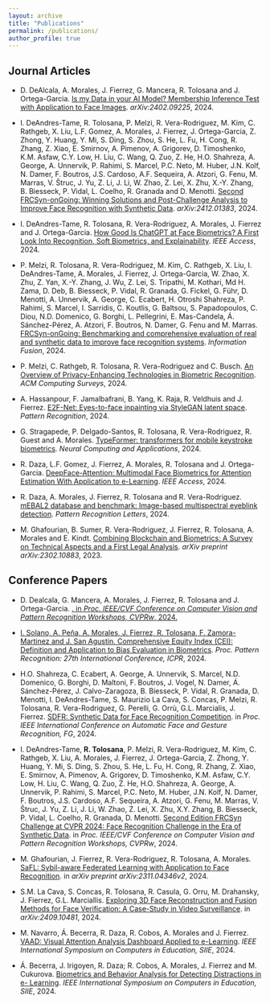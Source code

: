 ```yaml
---
layout: archive
title: "Publications"
permalink: /publications/
author_profile: true
---
```


Journal Articles
-----

- D. DeAlcala, A. Morales, J. Fierrez, G. Mancera, R. Tolosana and J. Ortega-Garcia. <a href="https://arxiv.org/abs/2402.09225" target="_blank">Is my Data in your AI Model? Membership Inference Test with Application to Face Images</a>. *arXiv:2402.09225*, 2024.

- I. DeAndres-Tame, R. Tolosana, P. Melzi, R. Vera-Rodriguez, M. Kim, C. Rathgeb, X. Liu, L.F. Gomez, A. Morales, J. Fierrez, J. Ortega-Garcia, Z. Zhong, Y. Huang, Y. Mi, S. Ding, S. Zhou, S. He, L. Fu, H. Cong, R. Zhang, Z. Xiao, E. Smirnov, A. Pimenov, A. Grigorev, D. Timoshenko, K.M. Asfaw, C.Y. Low, H. Liu, C. Wang, Q. Zuo, Z. He, H.O. Shahreza, A. George, A. Unnervik, P. Rahimi, S. Marcel, P.C. Neto, M. Huber, J.N. Kolf, N. Damer, F. Boutros, J.S. Cardoso, A.F. Sequeira, A. Atzori, G. Fenu, M. Marras, V. Štruc, J. Yu, Z. Li, J. Li, W. Zhao, Z. Lei, X. Zhu, X.-Y. Zhang, B. Biesseck, P. Vidal, L. Coelho, R. Granada and D. Menotti. <a href="https://arxiv.org/abs/2412.01383" target="_blank">Second FRCSyn-onGoing: Winning Solutions and Post-Challenge Analysis to Improve Face Recognition with Synthetic Data</a>. *arXiv:2412.01383*, 2024.

- I. DeAndres-Tame, R. Tolosana, R. Vera-Rodriguez, A. Morales, J. Fierrez and J. Ortega-Garcia. <a href="https://ieeexplore.ieee.org/abstract/document/10445251" target="_blank">How Good Is ChatGPT at Face Biometrics? A First Look Into Recognition, Soft Biometrics, and Explainability</a>. *IEEE Access*, 2024.

- P. Melzi, R. Tolosana, R. Vera-Rodriguez, M. Kim, C. Rathgeb, X. Liu, I. DeAndres-Tame, A. Morales, J. Fierrez, J. Ortega-Garcia, W. Zhao, X. Zhu, Z. Yan, X.-Y. Zhang, J. Wu, Z. Lei, S. Tripathi, M. Kothari, Md H. Zama, D. Deb, B. Biesseck, P. Vidal, R. Granada, G. Fickel, G. Führ, D. Menotti, A. Unnervik, A. George, C. Ecabert, H. Otroshi Shahreza, P. Rahimi, S. Marcel, I. Sarridis, C. Koutlis, G. Baltsou, S. Papadopoulos, C. Diou, N.D. Domenico, G. Borghi, L. Pellegrini, E. Mas-Candela, Á. Sánchez-Pérez, A. Atzori, F. Boutros, N. Damer, G. Fenu and M. Marras. <a href="https://www.sciencedirect.com/science/article/pii/S1566253524001003" target="_blank">FRCSyn-onGoing: Benchmarking and comprehensive evaluation of real and synthetic data to improve face recognition systems</a>. *Information Fusion*, 2024.

- P. Melzi, C. Rathgeb, R. Tolosana, R. Vera-Rodriguez and C. Busch. <a href="https://dl.acm.org/doi/full/10.1145/3664596" target="_blank">An Overview of Privacy-Enhancing Technologies in Biometric Recognition</a>. *ACM Computing Surveys*, 2024.

- A. Hassanpour, F. Jamalbafrani, B. Yang, K. Raja, R. Veldhuis and J. Fierrez. <a href="https://www.sciencedirect.com/science/article/pii/S0031320324001936" target="_blank">E2F-Net: Eyes-to-face inpainting via StyleGAN latent space</a>. *Pattern Recognition*, 2024.

- G. Stragapede, P. Delgado-Santos, R. Tolosana, R. Vera-Rodriguez, R. Guest and A. Morales. <a href="https://link.springer.com/article/10.1007/s00521-024-10140-2" target="_blank">TypeFormer: transformers for mobile keystroke biometrics</a>. *Neural Computing and Applications*, 2024.

- R. Daza, L.F. Gomez, J. Fierrez, A. Morales, R. Tolosana and J. Ortega-Garcia. <a href="https://ieeexplore.ieee.org/document/10633208" target="_blank">DeepFace-Attention: Multimodal Face Biometrics for Attention Estimation With Application to e-Learning</a>. *IEEE Access*, 2024.

- R. Daza, A. Morales, J. Fierrez, R. Tolosana and R. Vera-Rodriguez. <a href="https://www.sciencedirect.com/science/article/pii/S0167865524001120" target="_blank">mEBAL2 database and benchmark: Image-based multispectral eyeblink detection</a>. *Pattern Recognition Letters*, 2024.

- M. Ghafourian, B. Sumer, R. Vera-Rodriguez, J. Fierrez, R. Tolosana, A. Morales and E. Kindt. <a href="https://arxiv.org/abs/2302.10883" target="_blank">Combining Blockchain and Biometrics: A Survey on Technical Aspects and a First Legal Analysis</a>. *arXiv preprint arXiv:2302.10883*, 2023.

Conference Papers
-----

- D. Dealcala, G. Mancera, A. Morales, J. Fierrez, R. Tolosana and J. Ortega-Garcia. <a href="https://openaccess.thecvf.com/content/CVPR2024W/SAIAD/html/Dealcala_A_Comprehensive_Analysis_of_Factors_Impacting_Membership_Inference_CVPRW_2024_paper.html" target="_blank">. in *Proc. IEEE/CVF Conference on Computer Vision and Pattern Recognition Workshops, CVPRw*, 2024.

- I. Solano, A. Peña, A. Morales, J. Fierrez, R. Tolosana, F. Zamora-Martinez and J. San Agustin. <a href="https://dl.acm.org/doi/10.1007/978-3-031-78341-8_8" target="_blank">Comprehensive Equity Index (CEI): Definition and Application to Bias Evaluation in Biometrics</a>. *Proc. Pattern Recognition: 27th International Conference, ICPR*, 2024.

- H.O. Shahreza, C. Ecabert, A. George, A. Unnervik, S. Marcel, N.D. Domenico, G. Borghi, D. Maltoni, F. Boutros, J. Vogel, N. Damer, Á. Sánchez-Pérez, J. Calvo-Zaragoza, B. Biesseck, P. Vidal, R. Granada, D. Menotti, I. DeAndres-Tame, S. Maurizio La Cava, S. Concas, P. Melzi, R. Tolosana, R. Vera-Rodriguez, G. Perelli, G. Orrù, G.L. Marcialis, J. Fierrez. <a href="https://ieeexplore.ieee.org/document/10581946" target="_blank">SDFR: Synthetic Data for Face Recognition Competition</a>. in *Proc. IEEE International Conference on Automatic Face and Gesture Recognition, FG*, 2024.

- I. DeAndres-Tame, **R. Tolosana**, P. Melzi, R. Vera-Rodriguez, M. Kim, C. Rathgeb, X. Liu, A. Morales, J. Fierrez, J. Ortega-Garcia, Z. Zhong, Y. Huang, Y. Mi, S. Ding, S. Zhou, S. He, L. Fu, H. Cong, R. Zhang, Z. Xiao, E. Smirnov, A. Pimenov, A. Grigorev, D. Timoshenko, K.M. Asfaw, C.Y. Low, H. Liu, C. Wang, Q. Zuo, Z. He, H.O. Shahreza, A. George, A. Unnervik, P. Rahimi, S. Marcel, P.C. Neto, M. Huber, J.N. Kolf, N. Damer, F. Boutros, J.S. Cardoso, A.F. Sequeira, A. Atzori, G. Fenu, M. Marras, V. Štruc, J. Yu, Z. Li, J. Li, W. Zhao, Z. Lei, X. Zhu, X.Y. Zhang, B. Biesseck, P. Vidal, L. Coelho, R. Granada, D. Menotti. <a href="https://openaccess.thecvf.com/content/CVPR2024W/FRCSyn/html/Deandres-Tame_Second_Edition_FRCSyn_Challenge_at_CVPR_2024_Face_Recognition_Challenge_CVPRW_2024_paper.html" target="_blank">Second Edition FRCSyn Challenge at CVPR 2024: Face Recognition Challenge in the Era of Synthetic Data</a>. in *Proc. IEEE/CVF Conference on Computer Vision and Pattern Recognition Workshops, CVPRw*, 2024.

- M. Ghafourian, J. Fierrez, R. Vera-Rodriguez, R. Tolosana, A. Morales. <a href="https://arxiv.org/abs/2311.04346v2" target="_blank">SaFL: Sybil-aware Federated Learning with Application to Face Recognition</a>. in *arXiv preprint arXiv:2311.04346v2*, 2024.

- S.M. La Cava, S. Concas, R. Tolosana, R. Casula, G. Orru, M. Drahansky, J. Fierrez, G.L. Marciallis. <a href="https://arxiv.org/abs/2409.10481" target="_blank">Exploring 3D Face Reconstruction and Fusion Methods for Face Verification: A Case-Study in Video Surveillance</a>. in *arXiv:2409.10481*, 2024.

- M. Navarro, Á. Becerra, R. Daza, R. Cobos, A. Morales and J. Fierrez. <a href="https://ieeexplore.ieee.org/abstract/document/10604520" target="_blank">VAAD: Visual Attention Analysis Dashboard Applied to e-Learning</a>. *IEEE International Symposium on Computers in Education, SIIE*, 2024.

- Á. Becerra,  J. Irigoyen, R. Daza; R. Cobos, A. Morales, J. Fierrez and M. Cukurova. <a href="https://ieeexplore.ieee.org/abstract/document/10604582" target="_blank">Biometrics and Behavior Analysis for Detecting Distractions in e- Learning</a>. *IEEE International Symposium on Computers in Education, SIIE*, 2024.
